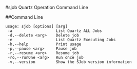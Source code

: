 #sjob
Quartz Operation Command Line

##Command Line

```
usage: sjob [options] [arg]
 -a                   List Quartz ALL Jobs
 -d,--delete <arg>    Delete job
 -e                   List Quartz Executing Jobs
 -h,--help            Print usage
 -p,--pause <arg>     Pause job
 -r,--resume <arg>    Resume job
 -ro,--runOne <arg>   Run once job
 -v,--version         Show the SJob version information

```
